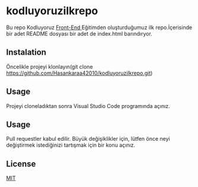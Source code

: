 # kodluyoruzilkrepo
Bu repo Kodluyoruz 
[Front-End ](url)
Eğitimden oluşturduğumuz ilk repo.İçerisinde bir adet README dosyası bir adet de index.html barındıryor.

## Instalation
Öncelikle projeyi klonlayın(git clone https://github.com/Hasankaraa42010/kodluyoruzilkrepo.git)

## Usage
Projeyi cloneladıktan sonra Visual Studio Code programında açınız.
## Usage
Pull requestler kabul edilir. Büyük değişiklikler için, lütfen önce neyi değiştirmek istediğinizi tartışmak için bir konu açınız.
## License
[MIT](url)



